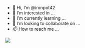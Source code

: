 - 👋 Hi, I’m @ironpot42
- 👀 I’m interested in ...
- 🌱 I’m currently learning ...
- 💞️ I’m looking to collaborate on ...
- 📫 How to reach me ...

<!---
ironpot42/ironpot42 is a ✨ special ✨ repository because its `README.md` (this file) appears on your GitHub profile.
You can click the Preview link to take a look at your changes.
--->

![](https://github-readme-stats.vercel.app/api?username=ironpot42&show_icons=true&hide=stars)
